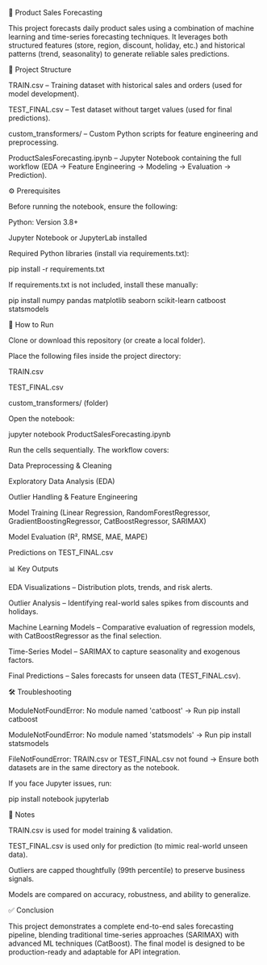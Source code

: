 🛒 Product Sales Forecasting

This project forecasts daily product sales using a combination of machine learning and time-series forecasting techniques.
It leverages both structured features (store, region, discount, holiday, etc.) and historical patterns (trend, seasonality) to generate reliable sales predictions.

📂 Project Structure

TRAIN.csv – Training dataset with historical sales and orders (used for model development).

TEST_FINAL.csv – Test dataset without target values (used for final predictions).

custom_transformers/ – Custom Python scripts for feature engineering and preprocessing.

ProductSalesForecasting.ipynb – Jupyter Notebook containing the full workflow (EDA → Feature Engineering → Modeling → Evaluation → Prediction).

⚙️ Prerequisites

Before running the notebook, ensure the following:

Python: Version 3.8+

Jupyter Notebook or JupyterLab installed

Required Python libraries (install via requirements.txt):

pip install -r requirements.txt


If requirements.txt is not included, install these manually:

pip install numpy pandas matplotlib seaborn scikit-learn catboost statsmodels

🚀 How to Run

Clone or download this repository (or create a local folder).

Place the following files inside the project directory:

TRAIN.csv

TEST_FINAL.csv

custom_transformers/ (folder)

Open the notebook:

jupyter notebook ProductSalesForecasting.ipynb


Run the cells sequentially. The workflow covers:

Data Preprocessing & Cleaning

Exploratory Data Analysis (EDA)

Outlier Handling & Feature Engineering

Model Training (Linear Regression, RandomForestRegressor, GradientBoostingRegressor, CatBoostRegressor, SARIMAX)

Model Evaluation (R², RMSE, MAE, MAPE)

Predictions on TEST_FINAL.csv

📊 Key Outputs

EDA Visualizations – Distribution plots, trends, and risk alerts.

Outlier Analysis – Identifying real-world sales spikes from discounts and holidays.

Machine Learning Models – Comparative evaluation of regression models, with CatBoostRegressor as the final selection.

Time-Series Model – SARIMAX to capture seasonality and exogenous factors.

Final Predictions – Sales forecasts for unseen data (TEST_FINAL.csv).

🛠️ Troubleshooting

ModuleNotFoundError: No module named 'catboost'
→ Run pip install catboost

ModuleNotFoundError: No module named 'statsmodels'
→ Run pip install statsmodels

FileNotFoundError: TRAIN.csv or TEST_FINAL.csv not found
→ Ensure both datasets are in the same directory as the notebook.

If you face Jupyter issues, run:

pip install notebook jupyterlab

📝 Notes

TRAIN.csv is used for model training & validation.

TEST_FINAL.csv is used only for prediction (to mimic real-world unseen data).

Outliers are capped thoughtfully (99th percentile) to preserve business signals.

Models are compared on accuracy, robustness, and ability to generalize.

✅ Conclusion

This project demonstrates a complete end-to-end sales forecasting pipeline, blending traditional time-series approaches (SARIMAX) with advanced ML techniques (CatBoost).
The final model is designed to be production-ready and adaptable for API integration.